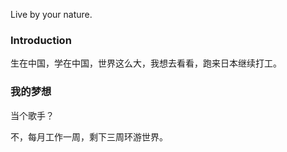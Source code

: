 Live by your nature.

### Introduction

生在中国，学在中国，世界这么大，我想去看看，跑来日本继续打工。

### 我的梦想

当个歌手？

不，每月工作一周，剩下三周环游世界。